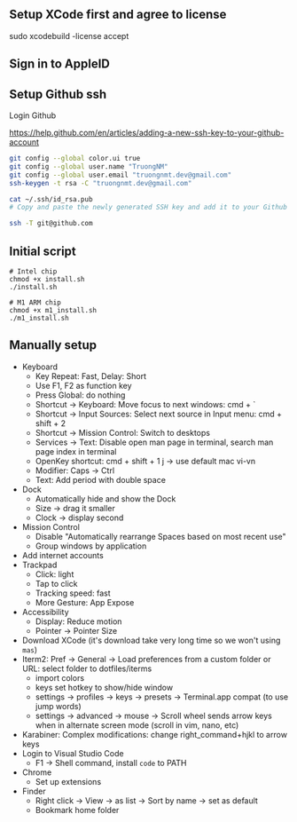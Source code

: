 ## Setup XCode first and agree to license

sudo xcodebuild -license accept

## Sign in to AppleID

## Setup Github ssh

Login Github

https://help.github.com/en/articles/adding-a-new-ssh-key-to-your-github-account

```bash
git config --global color.ui true
git config --global user.name "TruongNM"
git config --global user.email "truongnmt.dev@gmail.com"
ssh-keygen -t rsa -C "truongnmt.dev@gmail.com"

cat ~/.ssh/id_rsa.pub
# Copy and paste the newly generated SSH key and add it to your Github account: https://github.com/settings/ssh"

ssh -T git@github.com
```

## Initial script

```
# Intel chip
chmod +x install.sh
./install.sh

# M1 ARM chip
chmod +x m1_install.sh
./m1_install.sh
```

## Manually setup

- Keyboard
  - Key Repeat: Fast, Delay: Short
  - Use F1, F2 as function key
  - Press Global: do nothing
  - Shortcut -> Keyboard: Move focus to next windows: cmd + `
  - Shortcut -> Input Sources: Select next source in Input menu: cmd + shift + 2
  - Shortcut -> Mission Control: Switch to desktops
  - Services -> Text: Disable open man page in terminal, search man page index in terminal
  - OpenKey shortcut: cmd + shift + 1 j -> use default mac vi-vn
  - Modifier: Caps -> Ctrl
  - Text: Add period with double space
- Dock
  - Automatically hide and show the Dock
  - Size -> drag it smaller
  - Clock -> display second
- Mission Control
  - Disable "Automatically rearrange Spaces based on most recent use"
  - Group windows by application
- Add internet accounts
- Trackpad
  - Click: light
  - Tap to click
  - Tracking speed: fast
  - More Gesture: App Expose
- Accessibility
  - Display: Reduce motion
  - Pointer -> Pointer Size
- Download XCode (it's download take very long time so we won't using `mas`)
- Iterm2: Pref -> General -> Load preferences from a custom folder or URL: select folder to dotfiles/iterms
  - import colors
  - keys set hotkey to show/hide window
  - settings -> profiles -> keys -> presets -> Terminal.app compat (to use jump words)
  - settings -> advanced -> mouse -> Scroll wheel sends arrow keys when in alternate screen mode (scroll in 
vim, nano, etc)
- Karabiner: Complex modifications: change right_command+hjkl to arrow keys
- Login to Visual Studio Code
  - F1 -> Shell command, install `code` to PATH
- Chrome
  - Set up extensions
- Finder
  - Right click -> View -> as list -> Sort by name -> set as default
  - Bookmark home folder
